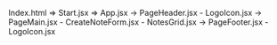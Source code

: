 Index.html
  => Start.jsx
    => App.jsx
        -> PageHeader.jsx
            - LogoIcon.jsx
        -> PageMain.jsx
            - CreateNoteForm.jsx
            - NotesGrid.jsx
        -> PageFooter.jsx
            - LogoIcon.jsx
        